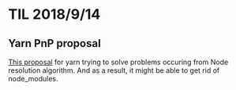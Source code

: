 # TIL 2018/9/14
## Yarn PnP proposal
[This proposal](https://github.com/yarnpkg/rfcs/pull/101) for yarn trying to solve problems occuring from Node resolution algorithm. And as a result, it might be able to get rid of node_modules.
